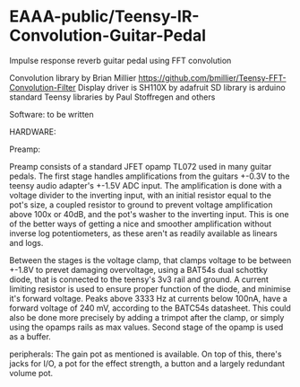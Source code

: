 # EAAA-public/Teensy-IR-Convolution-Guitar-Pedal

Impulse response reverb guitar pedal using FFT convolution

Convolution library by Brian Millier https://github.com/bmillier/Teensy-FFT-Convolution-Filter
Display driver is SH110X by adafruit
SD library is arduino standard
Teensy libraries by Paul Stoffregen and others

Software:
to be written

HARDWARE:

Preamp:

Preamp consists of a standard JFET opamp TL072 used in many guitar pedals.
The first stage handles amplifications from the guitars +-0.3V to the teensy audio adapter's +-1.5V ADC input.
The amplification is done with a voltage divider to the inverting input, with an initial resistor equal to the pot's size,
a coupled resistor to ground to prevent voltage amplification above 100x or 40dB, and the pot's washer to the inverting input.
This is one of the better ways of getting a nice and smoother amplification without inverse log potentiometers, as these aren't
as readily available as linears and logs.

Between the stages is the voltage clamp, that clamps voltage to be between +-1.8V to prevet damaging overvoltage,
using a BAT54s dual schottky diode, that is connected to the teensy's 3v3 rail and ground. A current limiting resistor is used
to ensure proper function of the diode, and minimise it's forward voltage. Peaks above 3333 Hz at currents below 100nA, 
have a forward voltage of 240 mV, according to the BATC54s datasheet.
This could also be done more precisely by adding a trimpot after the clamp, or simply using the opamps rails as max values.
Second stage of the opamp is used as a buffer.

peripherals:
The gain pot as mentioned is available. On top of this, there's jacks for I/O, a pot for the effect strength, a button
and a largely redundant volume pot.
